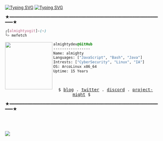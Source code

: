 
[![Typing SVG](https://readme-typing-svg.demolab.com?font=Dosis&weight=700&size=20&duration=5000&pause=1000&color=86b4e0&background=1E42FF00&center=true&width=435&lines=ALMIGHTY+DEV)](https://git.io/typing-svg)  [![Typing SVG](https://readme-typing-svg.demolab.com?font=Dosis&weight=700&pause=1000&color=ea716a&background=1E42FF00&center=true&width=435&lines=GITHUB.COM%2FALMIGHTYDEV)](https://git.io/typing-svg)



★━━━━━━━━━━━━━━━━━━━━━━━━━━━━━━━━━━━━━━━━━━━━━━━━━━━━━━━━━━━━━★


```css
┌[almighty☮git]-(~)
└> mefetch
```
 

<div style="display:block;text-align:left"><img align="left" src="https://user-images.githubusercontent.com/56447720/215329483-0f7dcda1-71a7-495a-9097-2393af297636.png" border="0" style="width:156px;">
  
  ```css
  almightydev@GitHub
  -----------------
  Name: almighty
  Languages: ["JavaScript", "Bash", "Java"]
  Intrests: ["CyberSecurity", "Linux", "IA"]
  OS: ArcoLinux x86_64  
  Uptime: 15 Years
  ```
</div>



<br />
<p align="center">
  <samp>
    $   <a href="" target="_blank">blog</a> .
    <a href="https://twitter.com/" target="_blank">twitter</a> .
    <a href="https://discordapp.com/users/507714110708908042" target="_blank">discord</a> .
    <a href="https://github.com/almightydev" target="_blank">project-might</a> $
  </samp>
</p>


★━━━━━━━━━━━━━━━━━━━━━━━━━━━━━━━━━━━━━━━━━━━━━━━━━━━━━━━━━━━━━★
  

 <br><br>
 <br>
<img align="left" src="https://profile-counter.glitch.me/almightydev/count.svg" />

